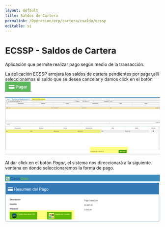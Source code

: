 ```yaml
---
layout: default
title: Saldos de Cartera
permalink: /Operacion/erp/cartera/csaldo/ecssp
editable: si
---
```


# ECSSP - Saldos de Cartera

Aplicación que permite realizar pago según medio de la transacción.  

La aplicación ECSSP arrojará los saldos de cartera pendientes por pagar,allí seleccionamos el saldo que se desea cancelar y damos click en el botón ![](ecssp.png).  


![](ecssp1.png)

Al dar click en el botón _Pagar_, el sistema nos direccionará a la siguiente ventana en donde seleccionaremos la forma de pago.  

![](ecssp2.png)

